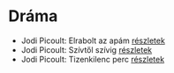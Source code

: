# Dráma

- Jodi Picoult: Elrabolt az apám [részletek](_details/%7Bopf.creator%7D.md#id_349)
- Jodi Picoult: Szívtől szívig [részletek](_details/%7Bopf.creator%7D.md#id_351)
- Jodi Picoult: Tizenkilenc perc [részletek](_details/%7Bopf.creator%7D.md#id_348)